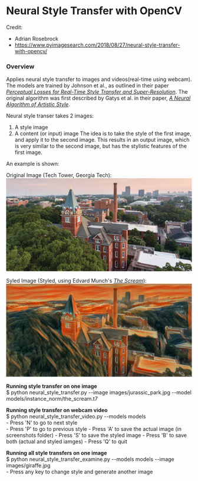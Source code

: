 # Neural Style Transfer with OpenCV

Credit:
  - Adrian Rosebrock
  - https://www.pyimagesearch.com/2018/08/27/neural-style-transfer-with-opencv/
 
 
### Overview
Applies neural style transfer to images and videos(real-time using webcam). The models are trained by Johnson et al., as outlined in their paper [*Perceptual Losses for Real-Time Style Transfer and Super-Resolution*](https://cs.stanford.edu/people/jcjohns/eccv16/). The original algorithm was first described by Gatys et al. in their paper, [*A Neural Algorithm of Artistic Style*](https://arxiv.org/abs/1508.06576).

Neural style transer takes 2 images:
1. A style image
2. A content (or input) image
The idea is to take the style of the first image, and apply it to the second image. This results in an output image, which is very similar to the second image, but has the stylistic features of the first image.

An example is shown:

Original Image (Tech Tower, Georgia Tech): ![Original](screenshots/original_the_scream.png)

Syled Image (Styled, using Edvard Munch's [*The Scream*](https://www.edvardmunch.org/the-scream.jsp)): ![Styled](screenshots/styled_the_scream.png)

**Running style transfer on one image** <br/>
    $ python neural_style_transfer.py --image images/jurassic_park.jpg --model models/instance_norm/the_scream.t7


**Running style transfer on webcam video** <br/>
    $ python neural_style_transfer_video.py --models models<br/>
    - Press 'N' to go to next style<br/>
    - Press 'P' to go to previous style
    - Press 'A' to save the actual image (in screenshots folder)
    - Press 'S' to save the styled image
    - Press 'B' to save both (actual and styled iamges)
    - Press 'Q' to quit<br/>

**Running all style transfers on one image** <br/>
    $ python neural_style_transfer_examine.py --models models --image images/giraffe.jpg<br/>
    - Press any key to change style and generate another image


